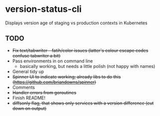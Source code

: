 # version-status-cli
Displays version age of staging vs production contexts in Kubernetes

## TODO
* ~~Fix text/tabwriter - fatih/color issues (latter's colour escape codes confuse tabwriter a bit)~~
* Pass environments in on command line
  * basically working, but needs a little polish (not happy with names)
* General tidy up
* ~~Spinner UI to indicate working; already libs to do this (https://github.com/briandowns/spinner)~~
* Comments
* ~~Handler errors from goroutines~~
* Finish README!
* ~~diffsonly flag, that shows only services with a version difference (cut down on output)~~
